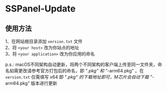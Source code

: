 # SSPanel-Update

## 使用方法
1、在网站根目录添加 `version.txt` 文件  
2、将 `<your host>` 改为你站点的地址  
3、将 `<your application>` 改为你应用的命名  

p.s.: macOS不同架构自动更新，将两个不同架构的客户端上传至同一文件夹，命名如需更改请参考官方打包后的命名，即 ”*.pkg" 和 “*-arm64.pkg" 。在 `version.txt` 仅需填写 x64 即 ”*.pkg“ 的下载地址即可，M芯片会自动下载 ”*-arm64.pkg“  版本进行更新
